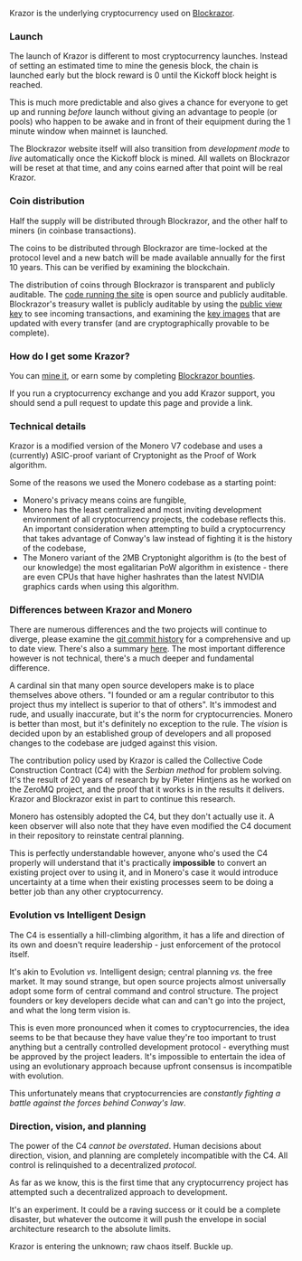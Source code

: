 Krazor is the underlying cryptocurrency used on [Blockrazor](https://github.com/Blockrazor/blockrazor).

### Launch
The launch of Krazor is different to most cryptocurrency launches. Instead of setting an estimated time to mine the genesis block, the chain is launched early but the block reward is 0 until the Kickoff block height is reached. 

This is much more predictable and also gives a chance for everyone to get up and running *before* launch without giving an advantage to people (or pools) who happen to be awake and in front of their equipment during the 1 minute window when mainnet is launched.

The Blockrazor website itself will also transition from *development mode* to *live* automatically once the Kickoff block is mined. All wallets on Blockrazor will be reset at that time, and any coins earned after that point will be real Krazor.

### Coin distribution
Half the supply will be distributed through Blockrazor, and the other half to miners (in coinbase transactions).

The coins to be distributed through Blockrazor are time-locked at the protocol level and a new batch will be made available annually for the first 10 years. This can be verified by examining the blockchain.

The distribution of coins through Blockrazor is transparent and publicly auditable. The [code running the site](https://github.com/Blockrazor/blockrazor) is open source and publicly auditable. Blockrazor's treasury wallet is publicly auditable by using the [public view key](#) to see incoming transactions, and examining the [key images](#) that are updated with every transfer (and are cryptographically provable to be complete).

### How do I get some Krazor?
You can [mine it](MINING.md), or earn some by completing [Blockrazor bounties](https://blockrazor.org/bounties).

If you run a cryptocurrency exchange and you add Krazor support, you should send a pull request to update this page and provide a link.

### Technical details
Krazor is a modified version of the Monero V7 codebase and uses a (currently) ASIC-proof variant of Cryptonight as the Proof of Work algorithm. 

Some of the reasons we used the Monero codebase as a starting point:
- Monero's privacy means coins are fungible,
- Monero has the least centralized and most inviting development environment of all cryptocurrency projects, the codebase reflects this. An important consideration when attempting to build a cryptocurrency that takes advantage of Conway's law instead of fighting it is the history of the codebase,
- The Monero variant of the 2MB Cryptonight algorithm is (to the best of our knowledge) the most egalitarian PoW algorithm in existence - there are even CPUs that have higher hashrates than the latest NVIDIA graphics cards when using this algorithm.

### Differences between Krazor and Monero
There are numerous differences and the two projects will continue to diverge, please examine the [git commit history](#) for a comprehensive and up to date view. There's also a summary [here](#). The most important difference however is not technical, there's a much deeper and fundamental difference.

A cardinal sin that many open source developers make is to place themselves above others. "I founded or am a regular contributor to this project thus my intellect is superior to that of others". It's immodest and rude, and usually inaccurate, but it's the norm for cryptocurrencies. Monero is better than most, but it's definitely no exception to the rule. The *vision* is decided upon by an established group of developers and all proposed changes to the codebase are judged against this vision. 

The contribution policy used by Krazor is called the Collective Code Construction Contract (C4) with the *Serbian method* for problem solving. It's the result of 20 years of research by by Pieter Hintjens as he worked on the ZeroMQ project, and the proof that it works is in the results it delivers. Krazor and Blockrazor exist in part to continue this research.

Monero has ostensibly adopted the C4, but they don't actually use it. A keen observer will also note that they have even modified the C4 document in their repository to reinstate central planning. 

This is perfectly understandable however, anyone who's used the C4 properly will understand that it's practically **impossible** to convert an existing project over to using it, and in Monero's case it would introduce uncertainty at a time when their existing processes seem to be doing a better job than any other cryptocurrency.

### Evolution vs Intelligent Design
The C4 is essentially a hill-climbing algorithm, it has a life and direction of its own and doesn't require leadership - just enforcement of the protocol itself. 

It's akin to Evolution *vs.* Intelligent design; central planning *vs.* the free market. It may sound strange, but open source projects almost universally adopt some form of central command and control structure. The project founders or key developers decide what can and can't go into the project, and what the long term vision is. 

This is even more pronounced when it comes to cryptocurrencies, the idea seems to be that because they have value they're too important to trust anything but a centrally controlled development protocol - everything must be approved by the project leaders. It's impossible to entertain the idea of using an evolutionary approach because upfront consensus is incompatible with evolution. 

This unfortunately means that cryptocurrencies are *constantly fighting a battle against the forces behind Conway's law*.

### Direction, vision, and planning
The power of the C4 *cannot be overstated*. Human decisions about direction, vision, and planning are completely incompatible with the C4. All control is relinquished to a decentralized *protocol*. 

As far as we know, this is the first time that any cryptocurrency project has attempted such a decentralized approach to development. 

It's an experiment. It could be a raving success or it could be a complete disaster, but whatever the outcome it will push the envelope in social architecture research to the absolute limits. 

Krazor is entering the unknown; raw chaos itself. Buckle up.
